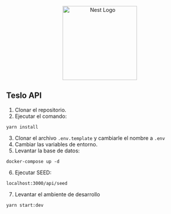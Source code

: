 <p align="center">
  <a href="http://nestjs.com/" target="blank"><img src="https://nestjs.com/img/logo-small.svg" width="200" alt="Nest Logo" /></a>
</p>

## Teslo API

1. Clonar el repositorio.
2. Ejecutar el comando:
```
yarn install
```
3. Clonar el archivo ```.env.template``` y cambiarle el nombre a ```.env```
4. Cambiar las variables de entorno.
5. Levantar la base de datos:
```
docker-compose up -d
```
6. Ejecutar SEED:
```
localhost:3000/api/seed
```
7. Levantar el ambiente de desarrollo
```
yarn start:dev
```